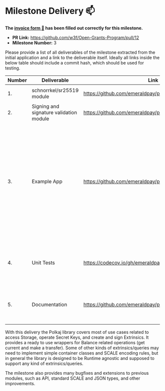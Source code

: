 # Milestone Delivery :mailbox:

**The [invoice form :pencil:](https://forms.gle/8Wx7nxtq8fKrsuEz8) has been filled out correctly for this milestone.**  

* **PR Link:** https://github.com/w3f/Open-Grants-Program/pull/12 
* **Milestone Number:** 3

Please provide a list of all deliverables of the milestone extracted from the initial application and a link to the deliverable itself. Ideally all links inside the below table should include a commit hash, which should be used for testing.

| Number | Deliverable | Link | Notes |
| ------------- | ------------- | ------------- |------------- |
| 1. | schnorrkel/sr25519 module | https://github.com/emeraldpay/polkaj | module `polkaj-schnorrkel` |  
| 2. | Signing and signature validation module | https://github.com/emeraldpay/polkaj | module `polkaj-tx` |
| 3. | Example App | https://github.com/emeraldpay/polkaj/tree/master/examples | `keys` example shows how to use Schnorrkel for Secret/Public Keys. `balance` gives exampels on listening to storage changes, getting information about account and making a transfer |
| 4. | Unit Tests | https://codecov.io/gh/emeraldpay/polkaj (coverage) | Tests are in each module in src/tests/ dir. The current coverage is 86% |
| 5. | Documentation | https://github.com/emeraldpay/polkaj/tree/master/docs | New sections covering Schnorrkel, Extrinsics and Balance  

With this delivery the Polkaj library covers most of use cases related to access Storage, operate Secret Keys, and create and sign Extrinsics.
It provides a ready to use wrappers for Balance related operations (get current and make a transfer).
Some of other kinds of extrinsics/queries may need to implement simple container classes and SCALE encoding rules, but in general the library is designed to be Runtime agnostic and supposed to support any kind of extrinsics/queries.

The milestone also provides many bugfixes and extensions to previous modules, such as API, standard SCALE and JSON types, and other improvements.        